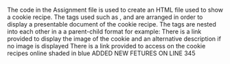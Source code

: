 The code in the Assignment file is used to create an HTML file used to show a cookie recipe.
The tags used such as <html>,<head> and <body> are arranged in order to display a presentable document of the cookie recipe.
The tags are nested into each other in a a parent-child format for example:<html><head></head></html>
There is a link provided to display the image of the cookie and an alternative description if no image is displayed
There is a link provided to access on the cookie recipes online shaded in blue
ADDED NEW FETURES ON LINE 345
